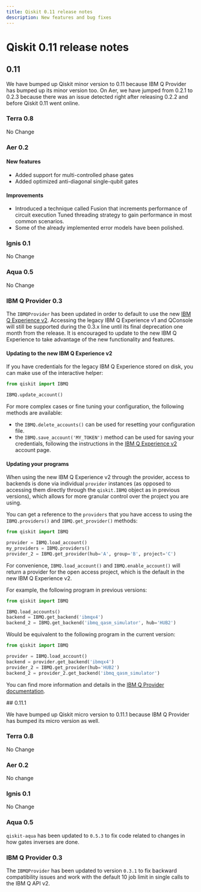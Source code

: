 ```yaml
---
title: Qiskit 0.11 release notes
description: New features and bug fixes
---
```


# Qiskit 0.11 release notes

## 0.11

We have bumped up Qiskit minor version to 0.11 because IBM Q Provider has bumped up its minor version too. On Aer, we have jumped from 0.2.1 to 0.2.3 because there was an issue detected right after releasing 0.2.2 and before Qiskit 0.11 went online.

<span id="id570" />

### Terra 0.8

No Change

<span id="id571" />

### Aer 0.2

<span id="id572" />

#### New features

*   Added support for multi-controlled phase gates
*   Added optimized anti-diagonal single-qubit gates

#### Improvements

*   Introduced a technique called Fusion that increments performance of circuit execution Tuned threading strategy to gain performance in most common scenarios.
*   Some of the already implemented error models have been polished.

<span id="id573" />

### Ignis 0.1

No Change

<span id="id574" />

### Aqua 0.5

No Change

<span id="id575" />

### IBM Q Provider 0.3

The `IBMQProvider` has been updated in order to default to use the new [IBM Q Experience v2](https://quantum-computing.ibm.com). Accessing the legacy IBM Q Experience v1 and QConsole will still be supported during the 0.3.x line until its final deprecation one month from the release. It is encouraged to update to the new IBM Q Experience to take advantage of the new functionality and features.

#### Updating to the new IBM Q Experience v2

If you have credentials for the legacy IBM Q Experience stored on disk, you can make use of the interactive helper:

```python
from qiskit import IBMQ

IBMQ.update_account()
```

For more complex cases or fine tuning your configuration, the following methods are available:

*   the `IBMQ.delete_accounts()` can be used for resetting your configuration file.
*   the `IBMQ.save_account('MY_TOKEN')` method can be used for saving your credentials, following the instructions in the [IBM Q Experience v2](https://quantum-computing.ibm.com) account page.

#### Updating your programs

When using the new IBM Q Experience v2 through the provider, access to backends is done via individual `provider` instances (as opposed to accessing them directly through the `qiskit.IBMQ` object as in previous versions), which allows for more granular control over the project you are using.

You can get a reference to the `providers` that you have access to using the `IBMQ.providers()` and `IBMQ.get_provider()` methods:

```python
from qiskit import IBMQ

provider = IBMQ.load_account()
my_providers = IBMQ.providers()
provider_2 = IBMQ.get_provider(hub='A', group='B', project='C')
```

For convenience, `IBMQ.load_account()` and `IBMQ.enable_account()` will return a provider for the open access project, which is the default in the new IBM Q Experience v2.

For example, the following program in previous versions:

```python
from qiskit import IBMQ

IBMQ.load_accounts()
backend = IBMQ.get_backend('ibmqx4')
backend_2 = IBMQ.get_backend('ibmq_qasm_simulator', hub='HUB2')
```

Would be equivalent to the following program in the current version:

```python
from qiskit import IBMQ

provider = IBMQ.load_account()
backend = provider.get_backend('ibmqx4')
provider_2 = IBMQ.get_provider(hub='HUB2')
backend_2 = provider_2.get_backend('ibmq_qasm_simulator')
```

You can find more information and details in the [IBM Q Provider documentation](https://github.com/Qiskit/qiskit-ibmq-provider).

<span id="qiskit-0-10" />
## 0.11.1

We have bumped up Qiskit micro version to 0.11.1 because IBM Q Provider has bumped its micro version as well.

<span id="terra-0-8" />

### Terra 0.8

No Change

<span id="aer-0-2" />

### Aer 0.2

No change

<span id="ignis-0-1" />

### Ignis 0.1

No Change

<span id="aqua-0-5" />

### Aqua 0.5

`qiskit-aqua` has been updated to `0.5.3` to fix code related to changes in how gates inverses are done.

<span id="id569" />

### IBM Q Provider 0.3

The `IBMQProvider` has been updated to version `0.3.1` to fix backward compatibility issues and work with the default 10 job limit in single calls to the IBM Q API v2.

<span id="qiskit-0-11" />
